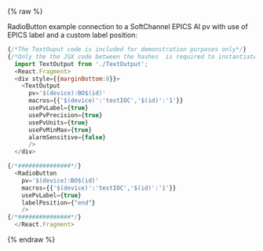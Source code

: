{% raw %}

RadioButton example connection to a SoftChannel EPICS AI pv with use of EPICS label and a custom label position:

```js
{/*The TextOuput code is included for demonstration purposes only*/}  
{/*Only the the JSX code between the hashes  is required to instantiate the RadioButton */}  
  import TextOutput from './TextOutput';
  <React.Fragment>
  <div style={{marginBottom:8}}>
    <TextOutput
      pv='$(device):BO$(id)'
      macros={{'$(device)':'testIOC','$(id)':'1'}}
      usePvLabel={true}
      usePvPrecision={true}
      usePvUnits={true}
      usePvMinMax={true}
      alarmSensitive={false}
      />
  </div>

{/*###############*/}  
  <RadioButton
    pv='$(device):BO$(id)'
    macros={{'$(device)':'testIOC','$(id)':'1'}}
    usePvLabel={true}
    labelPosition={"end"}
    />
{/*###############*/}  
  </React.Fragment>
```
{% endraw %}